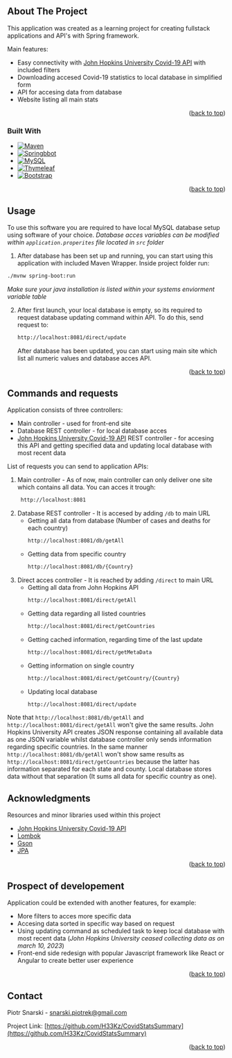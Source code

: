 <a name="readme-top"></a>


<!-- ABOUT THE PROJECT -->
## About The Project

This application was created as a learning project for creating fullstack applications and API's with Spring framework.

Main features:
* Easy connectivity with [John Hopkins University Covid-19 API](https://github.com/CSSEGISandData/COVID-19) with included filters
* Downloading accesed Covid-19 statistics to local database in simplified form
* API for accesing data from database
* Website listing all main stats

<p align="right">(<a href="#readme-top">back to top</a>)</p>



### Built With

* [![Maven][Maven.io]][Maven-url]
* [![Springbbot][Springboot.io]][Springboot-url]
* [![MySQL][Mysql.io]][Mysql-url]
* [![Thymeleaf][Thymeleaf.io]][Thymeleaf-url]
* [![Bootstrap][Bootstrap.com]][Bootstrap-url]


<p align="right">(<a href="#readme-top">back to top</a>)</p>


<!-- USAGE EXAMPLES -->
## Usage
To use this software you are required to have local MySQL database setup using software of your choice. _Database acces variables can be modified within `application.properites` file located in `src` folder_

1. After database has been set up and running, you can start using this application with included Maven Wrapper. Inside project folder run:
  ```sh
  ./mvnw spring-boot:run
  ```
  _Make sure your java installation is listed within your systems enviorment variable table_

2. After first launch, your local database is empty, so its required to request database updating command within API. To do this, send request to:
   ```sh
   http://localhost:8081/direct/update
   ```
   After database has been updated, you can start using main site which list all numeric values and database acces API.

<p align="right">(<a href="#readme-top">back to top</a>)</p>

<!-- Requests and commands -->
## Commands and requests
Application consists of three controllers:
* Main controller - used for front-end site
* Database REST controller - for local database acces
* [John Hopkins University Covid-19 API](https://github.com/CSSEGISandData/COVID-19) REST controller - for accesing this API and getting specified data and updating local database with most recent data
  
List of requests you can send to application APIs:
1. Main controller - 
   As of now, main controller can only deliver one site which contains all data. You can acces it trough:
   ```sh
    http://localhost:8081
    ```
2. Database REST controller - 
   It is accesed by adding `/db` to main URL
   * Getting all data from database (Number of cases and deaths for each country)
     ```sh
     http://localhost:8081/db/getAll
     ```
   * Getting data from specific country
     ```sh
     http://localhost:8081/db/{Country}
     ```
3. Direct acces controller - 
   It is reached by adding `/direct` to main URL
   * Getting all data from John Hopkins API
     ```sh
     http://localhost:8081/direct/getAll
     ```
   * Getting data regarding all listed countries
     ```sh
     http://localhost:8081/direct/getCountries
     ```
   * Getting cached information, regarding time of the last update
     ```sh
     http://localhost:8081/direct/getMetaData
     ```
   * Getting information on single country
     ```sh
     http://localhost:8081/direct/getCountry/{Country}
     ```
   * Updating local database
     ```sh
     http://localhost:8081/direct/update
     ```
Note that `http://localhost:8081/db/getAll` and `http://localhost:8081/direct/getAll` won't give the same results. John Hopkins University API creates JSON response containing all available data as one JSON variable whilst database controller only sends information regarding specific countries.
In the same manner `http://localhost:8081/db/getAll` won't show same results as `http://localhost:8081/direct/getCountries` because the latter has information separated for each state and county. Local database stores data without that separation (It sums all data for specific country as one). 


<!-- ACKNOWLEDGMENTS -->
## Acknowledgments
Resources and minor libraries used within this project

* [John Hopkins University Covid-19 API](https://github.com/CSSEGISandData/COVID-19)
* [Lombok](https://projectlombok.org/)
* [Gson](https://github.com/google/gson)
* [JPA](https://spring.io/projects/spring-data-jpa)

<p align="right">(<a href="#readme-top">back to top</a>)</p>

<!-- Prospect of developement -->
## Prospect of developement
Application could be extended with another features, for example:
* More filters to acces more specific data
* Accesing data sorted in specific way based on request
* Using updating command as scheduled task to keep local database with most recent data (_John Hopkins University ceased collecting data as on march 10, 2023_)
* Front-end side redesign with popular Javascript framework like React or Angular to create better user experience

<p align="right">(<a href="#readme-top">back to top</a>)</p>

<!-- CONTACT -->
## Contact

Piotr Snarski - snarski.piotrek@gmail.com

Project Link: [https://github.com/H33Kz/CovidStatsSummary](https://github.com/H33Kz/CovidStatsSummary)

<p align="right">(<a href="#readme-top">back to top</a>)</p>

<!-- MARKDOWN LINKS & IMAGES -->

[Maven.io]:https://img.shields.io/badge/Maven-purple?style=for-the-badge&logo=apache&logoColor=white
[Maven-url]:https://maven.apache.org/index.html

[Thymeleaf.io]: https://img.shields.io/badge/Thymeleaf-grey?style=for-the-badge&logo=thymeleaf&logoColor=white
[Thymeleaf-url]: https://www.thymeleaf.org/documentation.html

[Springboot.io]: https://img.shields.io/badge/Springboot-green?style=for-the-badge&logo=springboot&logoColor=white
[Springboot-url]: https://spring.io/projects/spring-boot

[Mysql.io]: https://img.shields.io/badge/MySQL-orange?style=for-the-badge&logo=mysql&logoColor=white
[Mysql-url]: https://dev.mysql.com/doc/

[Bootstrap.com]: https://img.shields.io/badge/Bootstrap-563D7C?style=for-the-badge&logo=bootstrap&logoColor=white
[Bootstrap-url]: https://getbootstrap.com
